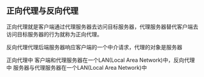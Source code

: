 ## 正向代理与反向代理

正向代理就是客户端通过代理服务器去访问目标服务器，代理服务器替代客户端去访问目标服务器的行为就称为正向代理。

反向代理代理后端服务器响应客户端的一个中介请求，代理的对象是服务器

正向代理中 客户端和代理服务器在一个LAN(Local Area Network)中，反向代理中 服务器与代理服务器在一个LAN(Local Area Network)中